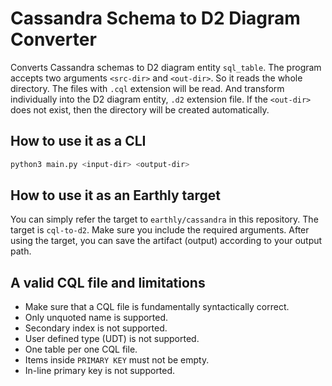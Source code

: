 # Cassandra Schema to D2 Diagram Converter

Converts Cassandra schemas to D2 diagram entity `sql_table`.
The program accepts two arguments `<src-dir>` and `<out-dir>`.
So it reads the whole directory. The files with `.cql` extension will be read.
And transform individually into the D2 diagram entity, `.d2` extension file.
If the `<out-dir>` does not exist,
then the directory will be created automatically.

## How to use it as a CLI

```bash
python3 main.py <input-dir> <output-dir>
```

## How to use it as an Earthly target

You can simply refer the target to `earthly/cassandra` in this repository.
The target is `cql-to-d2`. Make sure you include the required arguments.
After using the target,
you can save the artifact (output) according to your output path.

## A valid CQL file and limitations

* Make sure that a CQL file is fundamentally syntactically correct.
* Only unquoted name is supported.
* Secondary index is not supported.
* User defined type (UDT) is not supported.
* One table per one CQL file.
* Items inside `PRIMARY KEY` must not be empty.
* In-line primary key is not supported.
